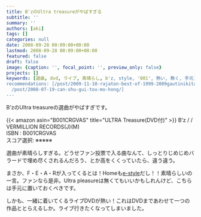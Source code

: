 ```yaml
---
title: B'zのUltra treasureがやばすぎる
subtitle: ''
summary: ''
authors: [aki]
tags: []
categories: null
date: 2008-09-28 00:09:00+00:00
lastmod: 2008-09-28 00:09:00+00:00
featured: false
draft: false
image: {caption: '', focal_point: '', preview_only: false}
projects: []
keywords: [選曲, dvd, ライブ, 素晴らし, b'z, style, '001', 熱い, 無く, 手元]
recommendations: [/post/2009-11-10-rajaton-best-of-1999-2009gautinikita/, /post/2020-01-05-2019-best-movie/,
  /post/2008-07-19-can-shu-gui-tou-mo-hong/]
---
```

B'zのUltra treasureの選曲がやばすぎです。  
  
 {{< amazon asin="B001CRGVAS" title="ULTRA Treasure(DVD付)" >}}
B’z / / VERMILLION RECORDS(J)(M)  
ISBN : B001CRGVAS  
スコア選択: ※※※※※  
  
選曲が素晴らしすぎる。どうせファン投票で入る曲なんて、しっとりじめじめバラードで埋め尽くされるんだろう、とか高をくくっていたら、違う違う。  
  
まさか、F・E・A・Rが入ってくるとは！Homeも[e-style](http://www5.atwiki.jp/bz-words/pages/193.html)だし！！素晴らしいの一言。ファンなら是非。Ultra pleasureは無くてもいいかもしれんけど、こちらは手元に置いておくべきです。  
  
しかも、一緒に着いてくるライブDVDが熱い！これはDVDまであわせて一つの作品ととらえるしか。ライブ行きたくなってしまいました。



